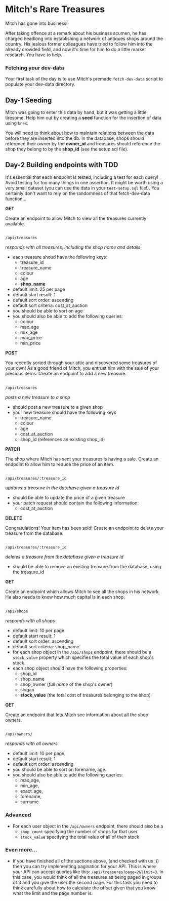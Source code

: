 # Mitch's Rare Treasures

Mitch has gone into business! 


After taking offence at a remark about his business acumen, he has charged headlong into establishing a network of antiques shops around the country. His jealous former colleagues have tried to follow him into the already crowded field, and now it's time for him to do a little market research. You have to help.

### Fetching your dev-data

Your first task of the day is to use Mitch's premade `fetch-dev-data` script to populate your dev-data directory. 

## Day-1  Seeding

Mitch was going to enter this data by hand, but it was getting a little tiresome. Help him out by creating a **seed** function for the insertion of data using `knex`. 

You will need to think about how to maintain relations between the data before they are inserted into the db.
In the database, shops should reference their owner by the **owner_id** and treasures should reference the shop they belong to by the **shop_id** (see the setup sql file). 


## Day-2 Building endpoints with TDD

It's essential that each endpoint is tested, including a test for each query! Avoid testing for too many things in one assertion.
It might be worth using a very small dataset (you can use the data in your `test-setup.sql` file!). You certainly don't want to rely on the randomness of that fetch-dev-data function...

**GET**

Create an endpoint to allow Mitch to view all the treasures currently available.

##

`/api/treasures`

  *responds with all treasures, including the shop name and details*
  * each treasure shoud have the following keys:
    - treasure_id
    - treasure_name
    - colour
    - age
    - **shop_name**
  * default limit: 25 per page
  * default start result: 1
  * default sort order: ascending
  * default sort criteria: cost_at_auction
  * you should be able to sort on age
  * you should also be able to add the following queries: 
    - colour
    - max_age
    - mix_age
    - max_price
    - min_price

**POST**

You recently sorted through your attic and discovered some treasures of your own! As a good friend of Mitch, you entrust him with the sale of your precious items. Create an endpoint to add a new treasure.

##

`/api/treasures`

  *posts a new treasure to a shop*
  * should post a new treasure to a given shop
  * your new treasure should have the following keys 
    - treasure_name
    - colour
    - age
    - cost_at_auction
    - shop_id (references an existing shop_id)

**PATCH**

The shop where Mitch has sent your treasures is having a sale. Create an endpoint to allow him to reduce the price of an item.

##

`/api/treasures/:treasure_id`

  *updates a treasure in the database given a treasure id*
  * should be able to update the price of a given treasure
  * your patch request should contain the following information:
    - cost_at_auction

**DELETE**

Congratulations! Your item has been sold! Create an endpoint to delete your treasure from the database.

##

`/api/treasures/:treasure_id`

  *deletes a treasure from the database given a treasure id*
  * should be able to remove an existing treasure from the database, using the treasure_id

**GET**

Create an endpoint which allows Mitch to see all the shops in his network. He also needs to know how much capital is in each shop.

##

`/api/shops` 

  *responds with all shops*

  * default limit: 10 per page
  * default start result: 1
  * default sort order: ascending
  * default sort criteria: shop_name
  * for each shop object in the `/api/shops` endpoint, there should be a `stock_value` property which specifies the total value of each shop's stock.
  * each shop object should have the following properties:
    - shop_id
    - shop_name
    - shop_owner (*full name* of the shop's owner)
    - slogan
    - **stock_value** (the total cost of treasures belonging to the shop)

**GET**

Create an endpoint that lets Mitch see information about all the shop owners. 

##

`/api/owners/`

  *responds with all owners*
  * default limit: 10 per page
  * default start result: 1
  * default sort order: ascending
  * you should be able to sort on forename, age.
  * you should also be able to add the following queries: 
    - max_age, 
    - min_age, 
    - exact_age, 
    - forename,
    - surname


### Advanced

- For each user object in the `/api/owners` endpoint, there should also be a
  * `shop_count`  specifying the number of shops for that user
  * `stock_value` specifying the total value of all of their stock

### Even more...

* If you have finished all of the sections above, (and checked with us :)) then you can try implementing pagination for your API.  This is where your API can accept queries like this: `/api/treasures?page=2&limit=3`.  In this case, you would think of all the treasures as being paged in groups of 3 and you give the user the second page.  For this task you need to think carefully about how to calculate the offset given that you know what the limit and the page number is.
